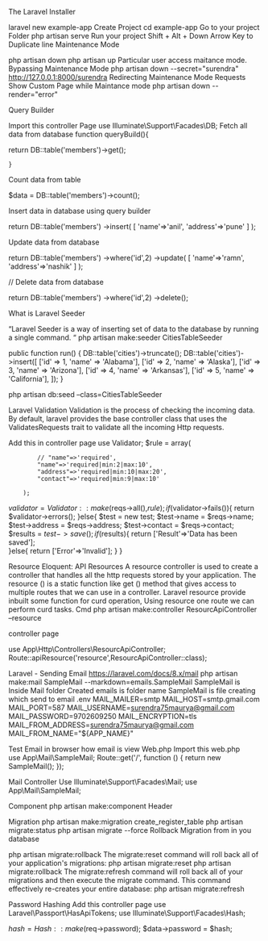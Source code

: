 The Laravel Installer

laravel new example-app   Create Project 
cd example-app    Go to your project Folder
php artisan serve    Run your project
 Shift + Alt + Down Arrow Key to Duplicate line
Maintenance Mode

php artisan down
php artisan up
Particular user access maitance mode. Bypassing Maintenance Mode
php artisan down --secret="surendra"
http://127.0.0.1:8000/surendra
Redirecting Maintenance Mode Requests Show Custom Page while Maintance mode
php artisan down --render="error"


Query Builder

Import this controller Page
use Illuminate\Support\Facades\DB;
Fetch all data from database
 function queryBuild(){

return DB::table('members')->get();

    }

Count data from table


$data =  DB::table('members')->count();

Insert data in database using query builder

return DB::table('members')
->insert(
    [
        'name'=>'anil',
        'address'=>'pune'
    ]
);


Update data from database

return DB::table('members')
->where('id',2)
->update(
    [
        'name'=>'ramn',
        'address'=>'nashik'
    ]
);

// Delete data from database

return DB::table('members')
->where('id',2)
->delete();

What is Laravel Seeder

“Laravel Seeder is a way of inserting set of data to the database by running a single command. “
php artisan make:seeder CitiesTableSeeder

public function run()
{
    DB::table('cities')->truncate();
    DB::table('cities')->insert([
        ['id' => 1, 'name' => 'Alabama'],
        ['id' => 2, 'name' => 'Alaska'],
        ['id' => 3, 'name' => 'Arizona'],
        ['id' => 4, 'name' => 'Arkansas'],
        ['id' => 5, 'name' => 'California'],
   ]);
}

php artisan db:seed –class=CitiesTableSeeder

Laravel Validation
Validation is the process of checking the incoming data. By default, laravel provides the base controller class that uses the ValidatesRequests trait to validate all the incoming Http requests.


Add this in controller page
use Validator;
$rule = array(

            // "name"=>'required',
            "name"=>'required|min:2|max:10',
            "address"=>'required|min:10|max:20',
            "contact"=>'required|min:9|max:10'
            
        );
   $validator = Validator::make($reqs->all(),$rule);
        if($validator->fails()){
            return $validator->errors();
        }else{
            $test = new test;
            $test->name = $reqs->name;
            $test->address  = $reqs->address;
            $test->contact = $reqs->contact;
            $results = $test->save();          
            if($results){
                return ['Result'=>'Data has been saved'];    
           }else{
                return ['Error'=>'Invalid']; 
               }         }
      


Resource
Eloquent: API Resources
A resource controller is used to create a controller that handles all the http requests stored by your application. The resource () is a static function like get ()
 method that gives access to multiple routes that we can use in a controller.
Laravel resource provide inbuilt some function for curd operation, Using resource one route we can perform curd tasks.
Cmd
php artisan make:controller ResourcApiController –resource

controller page

use App\Http\Controllers\ResourcApiController;
Route::apiResource('resource',ResourcApiController::class);

Laravel - Sending Email
https://laravel.com/docs/8.x/mail
php artisan make:mail SampleMail --markdown=emails.SampleMail
SampleMail is Inside Mail folder Created
emails is folder name 
SampleMail  is file creating which send to email
.env
MAIL_MAILER=smtp
MAIL_HOST=smtp.gmail.com
MAIL_PORT=587
MAIL_USERNAME=surendra75maurya@gmail.com
MAIL_PASSWORD=9702609250
MAIL_ENCRYPTION=tls
MAIL_FROM_ADDRESS=surendra75maurya@gmail.com
MAIL_FROM_NAME="${APP_NAME}"



Test Email in browser how email is view
Web.php 
Import this web.php  
use App\Mail\SampleMail;
Route::get('/', function () {
    return new SampleMail();
});

Mail  Controller
Use Illuminate\Support\Facades\Mail;
use App\Mail\SampleMail;





Component 
php artisan make:component Header

Migration 
php artisan make:migration create_register_table
php artisan migrate:status
php artisan migrate --force
Rollback Migration from in you database

php artisan migrate:rollback
The migrate:reset command will roll back all of your application's migrations:
php artisan migrate:reset
php artisan migrate:rollback
The migrate:refresh command will roll back all of your migrations and then execute the migrate command. This command effectively re-creates your entire database:
php artisan migrate:refresh



Password Hashing
Add this controller page
use Laravel\Passport\HasApiTokens;
use Illuminate\Support\Facades\Hash;


 $hash =  Hash::make($req->password);
        $data->password =  $hash;


